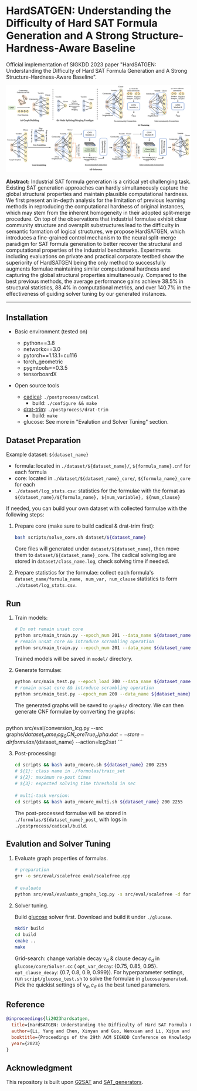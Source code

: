 # HardSATGEN: Understanding the Difficulty of Hard SAT Formula Generation and A Strong Structure-Hardness-Aware Baseline

Official implementation of SIGKDD 2023 paper "HardSATGEN: Understanding the Difficulty of Hard SAT Formula Generation and A Strong Structure-Hardness-Aware Baseline".

![image-20230603233325455](figures/overview.png)

**Abstract:** Industrial SAT formula generation is a critical yet challenging task. Existing SAT generation approaches can hardly simultaneously capture the global structural properties and maintain plausible computational hardness. We first present an in-depth analysis for the limitation of previous learning methods in reproducing the computational hardness of original instances, which may stem from the inherent homogeneity in their adopted split-merge procedure. On top of the observations that industrial formulae exhibit clear community structure and oversplit substructures lead to the difficulty in semantic formation of logical structures, we propose HardSATGEN, which introduces a fine-grained control mechanism to the neural split-merge paradigm for SAT formula generation to better recover the structural and computational properties of the industrial benchmarks. Experiments including evaluations on private and practical corporate testbed show the superiority of HardSATGEN being the only method to successfully augments formulae maintaining similar computational hardness and capturing the global structural properties simultaneously. Compared to the best previous methods, the average performance gains achieve 38.5% in structural statistics, 88.4\% in computational metrics, and over 140.7% in the effectiveness of guiding solver tuning by our generated instances.

---

## Installation

- Basic environment (tested on)
  - python==3.8
  - networkx==3.0
  - pytorch==1.13.1+cu116
  - torch_geometric
  - pygmtools==0.3.5
  - tensorboardX


- Open source tools
  - [cadical](https://github.com/arminbiere/cadical): `./postprocess/cadical`
    - build: `./configure && make`
  - [drat-trim](https://github.com/marijnheule/drat-trim): `./postprocess/drat-trim`
    - build: `make`
  - glucose: See more in "Evalution and Solver Tuning" section.

## Dataset Preparation

Example dataset: `${dataset_name}`

- formula: located in `./dataset/${dataset_name}/`,  `${formula_name}.cnf` for each formula
- core: located in `./dataset/${dataset_name}_core/`,  `${formula_name}_core` for each
- `./dataset/lcg_stats.csv`: statistics for the formulae with the format as `${dataset_name}/${formula_name}, ${num_variable}, ${num_clause}`

If needed, you can build your own dataset with collected formulae with the following steps:

1. Prepare core (make sure to build cadical & drat-trim first):

    ```bash
    bash scripts/solve_core.sh dataset/${dataset_name}
    ```

    Core files will generated under `dataset/${dataset_name}`, then move them to `dataset/${dataset_name}_core`. The cadical solving log are stored in `dataset/class_name.log`, check solving time if needed.
    
2. Prepare statistics for the formulae: collect each formula's `dataset_name/formula_name, num_var, num_clause` statistics to form `./dataset/lcg_stats.csv`.


## Run

1. Train models:

    ```bash
    # Do not remain unsat core
    python src/main_train.py --epoch_num 201 --data_name ${dataset_name} --model GCN # SAGE; GCN
    # remain unsat core && introduce scrambling operation
    python src/main_train.py --epoch_num 201 --data_name ${dataset_name} --core_flag --model GCN # SAGE; GCN
    ```

    Trained models will be saved in `model/` directory.

2. Generate formulae:

    ```bash
    python src/main_test.py --epoch_load 200 --data_name ${dataset_name} --model GCN # SAGE; GCN
    # remain unsat core && introduce scrambling operation
    python src/main_test.py --epoch_num 200 --data_name ${dataset_name} --core_flag --model GCN # SAGE; GCN
    ```

    The generated graphs will be saved to `graphs/` directory. We can then generate CNF formulae by converting  the graphs:

    ```bash
python src/eval/conversion_lcg.py --src graphs/${dataset_name}_lcg_GCN_coreTrue_alpha.dat --store-dir formulas/${dataset_name} --action=lcg2sat
    ```

3. Post-processing:

    ```bash
    cd scripts && bash auto_rmcore.sh ${dataset_name} 200 2255
    # ${1}: class name in ./formulas/train_set
    # ${2}: maximum re-post times
    # ${3}: expected solving time threshold in sec
    
    # multi-task version:
    cd scripts && bash auto_rmcore_multi.sh ${dataset_name} 200 2255
    ```

    The post-processed formulae will be stored in `./formulas/${dataset_name}_post`, with logs in `./postprocess/cadical/build`.


## Evalution and Solver Tuning

1. Evaluate graph properties of formulas. 
    
    ```bash
    # preparation
    g++ -o src/eval/scalefree eval/scalefree.cpp
    
    # evaluate
    python src/eval/evaluate_graphs_lcg.py -s src/eval/scalefree -d formulas/${dataset_name}/ -o ${dataset_name}.csv
    ```
    
1. Solver tuning. 
    
    Build [glucose](https://github.com/wadoon/glucose) solver first. Download and build it under `./glucose`.

    ```bash
    mkdir build
    cd build
    cmake ..
    make
    ```

    Grid-search: change variable decay $v_d$ & clause decay $c_d$ in `glucose/core/Solver.cc` ( `opt_var_decay`: {0.75, 0.85, 0.95}. `opt_clause_decay`: {0.7, 0.8, 0.9, 0.999}). For hyperparameter settings, run `script/glucose_test.sh` to solve the formulae in `glucose/generated`. Pick the quickist settings of $v_d, c_d$ as the best tuned parameters.
    

## Reference

```bibtex
@inproceedings{li2023hardsatgen,
  title={HardSATGEN: Understanding the Difficulty of Hard SAT Formula Generation and A Strong Structure-Hardness-Aware Baseline},
  author={Li, Yang and Chen, Xinyan and Guo, Wenxuan and Li, Xijun and Luo, Wanqian and Huang, Junhua and Zhen, Hui-Ling and Yuan, Mingxuan and Yan, Junchi},
  booktitle={Proceedings of the 29th ACM SIGKDD Conference on Knowledge Discovery and Data Mining},
  year={2023}
}
```

## Acknowledgment

This repository is built upon [G2SAT](https://github.com/JiaxuanYou/G2SAT) and [SAT_generators](https://github.com/i4vk/SAT_generators). 
